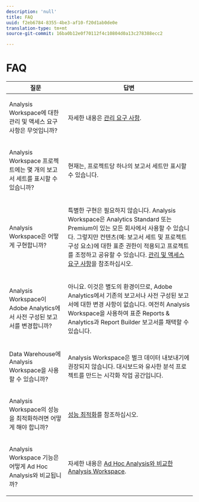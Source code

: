 ```yaml
---
description: 'null'
title: FAQ
uuid: f2eb6784-8355-4be3-af10-f20d1ab0de0e
translation-type: tm+mt
source-git-commit: 16ba0b12e0f70112f4c10804d0a13c278388ecc2

---
```



# FAQ

<table id="table_BC4237EC03FF42579CC736498D6654F9"> 
 <thead> 
  <tr> 
   <th colname="col1" class="entry"> 질문 </th> 
   <th colname="col2" class="entry"> 답변 </th> 
  </tr> 
 </thead>
 <tbody> 
  <tr> 
   <td colname="col1"> <p>Analysis Workspace에 대한 관리 및 액세스 요구 사항은 무엇입니까? </p> </td> 
   <td colname="col2"> <p>자세한 내용은 <a href="/help/analyze/analysis-workspace/frequently-asked-questions-analysis-workspace.md"  > 관리 요구 사항</a>. </p> </td> 
  </tr> 
  <tr> 
   <td colname="col1"> <p>Analysis Workspace 프로젝트에는 몇 개의 보고서 세트를 표시할 수 있습니까? </p> </td> 
   <td colname="col2"> <p>현재는, 프로젝트당 하나의 보고서 세트만 표시할 수 있습니다. </p> </td> 
  </tr> 
  <tr> 
   <td colname="col1"> <p>Analysis Workspace은 어떻게 구현합니까? </p> </td> 
   <td colname="col2"> <p>특별한 구현은 필요하지 않습니다. Analysis Workspace은 Analytics Standard 또는 Premium이 있는 모든 회사에서 사용할 수 있습니다. 그렇지만 컨텐츠(예: 보고서 세트 및 프로젝트 구성 요소)에 대한 표준 권한이 적용되고 프로젝트를 조정하고 공유할 수 있습니다. <a href="/help/analyze/analysis-workspace/frequently-asked-questions-analysis-workspace.md#section_FD3737DE452F4F6CA181F13FF3DC668F"  >관리 및 액세스 요구 사항</a>을 참조하십시오. </p> </td> 
  </tr> 
  <tr> 
   <td colname="col1"> <p>Analysis Workspace이 Adobe Analytics에서 사전 구성된 보고서를 변경합니까? </p> </td> 
   <td colname="col2"> <p>아니요. 이것은 별도의 환경이므로, Adobe Analytics에서 기존의 보고서나 사전 구성된 보고서에 대한 변경 사항이 없습니다. 여전히 Analysis Workspace을 사용하여 표준 Reports &amp; Analytics과 Report Builder 보고서를 채택할 수 있습니다. </p> </td> 
  </tr> 
  <tr> 
   <td colname="col1"> <p>Data Warehouse에 Analysis Workspace을 사용할 수 있습니까? </p> </td> 
   <td colname="col2"> <p>Analysis Workspace은 벌크 데이터 내보내기에 권장되지 않습니다. 대시보드와 유사한 분석 프로젝트를 만드는 시각화 작업 공간입니다. </p> </td> 
  </tr>
  <tr> 
   <td colname="col1"> <p>Analysis Workspace의 성능을 최적화하려면 어떻게 해야 합니까? </p> </td> 
   <td colname="col2"> <p><a href="/help/analyze/analysis-workspace/optimizing-performance.md"  >성능 최적화</a>를 참조하십시오. </p> </td> 
  </tr> 
  <tr> 
   <td colname="col1"> <p>Analysis Workspace 기능은 어떻게 Ad Hoc Analysis와 비교됩니까? </p> </td> 
   <td colname="col2"> <p>자세한 내용은 <a href="/help/analyze/analysis-workspace/adhocanalysis-vs-analysisworkspace.md"  > Ad Hoc Analysis와 비교한 Analysis Workspace</a>. </p> </td> 
  </tr> 
 </tbody> 
</table>

